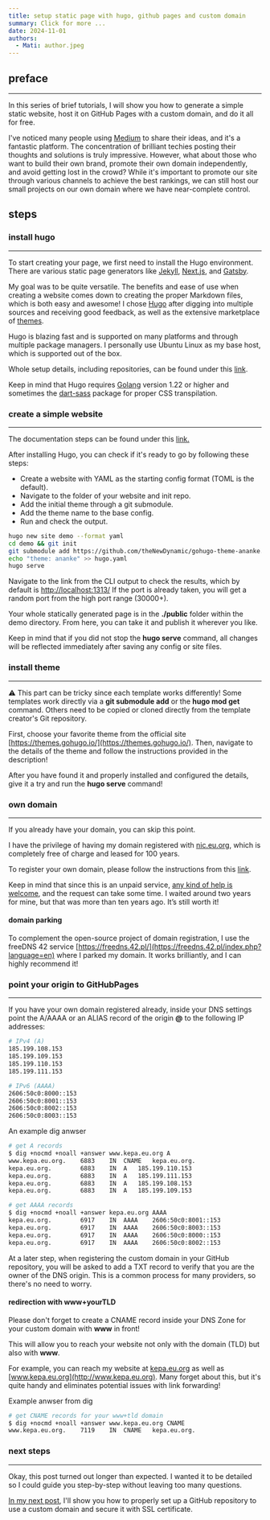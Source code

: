 ```yaml
---
title: setup static page with hugo, github pages and custom domain
summary: Click for more ...
date: 2024-11-01
authors:
  - Mati: author.jpeg
---
```


## preface

---

In this series of brief tutorials, I will show you how to generate a simple static website, host it on GitHub Pages with a custom domain, and do it all for free.

I've noticed many people using [Medium](https://medium.com/membership) to share their ideas, and it's a fantastic platform. The concentration of brilliant techies posting their thoughts and solutions is truly impressive. However, what about those who want to build their own brand, promote their own domain independently, and avoid getting lost in the crowd? While it's important to promote our site through various channels to achieve the best rankings, we can still host our small projects on our own domain where we have near-complete control.

## steps

### install hugo

---

To start creating your page, we first need to install the Hugo environment. There are various static page generators like [Jekyll](https://jekyllrb.com/), [Next.js](https://developer.mozilla.org/en-US/blog/static-site-generation-with-nextjs/), and [Gatsby](https://www.gatsbyjs.com/docs/glossary/static-site-generator/).

My goal was to be quite versatile. The benefits and ease of use when creating a website comes down to creating the proper Markdown files, which is both easy and awesome! I chose [Hugo](https://gohugo.io/) after digging into multiple sources and receiving good feedback, as well as the extensive marketplace of [themes](https://themes.gohugo.io/).

Hugo is blazing fast and is supported on many platforms and through multiple package managers. I personally use Ubuntu Linux as my base host, which is supported out of the box.

Whole setup details, including repositories, can be found under this [link](https://gohugo.io/installation/).

Keep in mind that Hugo requires [Golang](https://go.dev/doc/install) version 1.22 or higher and sometimes the [dart-sass](https://gohugo.io/hugo-pipes/transpile-sass-to-css/#dart-sass) package for proper CSS transpilation.

### create a simple website

---

The documentation steps can be found under this [link.](https://gohugo.io/getting-started/quick-start/)

After installing Hugo, you can check if it's ready to go by following these steps:

- Create a website with YAML as the starting config format (TOML is the default).
- Navigate to the folder of your website and init repo.
- Add the initial theme through a git submodule.
- Add the theme name to the base config.
- Run and check the output.

```bash
hugo new site demo --format yaml
cd demo && git init
git submodule add https://github.com/theNewDynamic/gohugo-theme-ananke.git themes/ananke
echo "theme: ananke" >> hugo.yaml
hugo serve
```

Navigate to the link from the CLI output to check the results, which by default is [http://localhost:1313/](http://localhost:1313) If the port is already taken, you will get a random port from the high port range (30000+).

Your whole statically generated page is in the **./public** folder within the demo directory. From here, you can take it and publish it wherever you like.

Keep in mind that if you did not stop the **hugo serve** command, all changes will be reflected immediately after saving any config or site files.

### install theme

---

:warning: This part can be tricky since each template works differently! Some templates work directly via a **git submodule add** or the **hugo mod get** command. Others need to be copied or cloned directly from the template creator's Git repository.

First, choose your favorite theme from the official site [https://themes.gohugo.io/](https://themes.gohugo.io/). Then, navigate to the details of the theme and follow the instructions provided in the description!

After you have found it and properly installed and configured the details, give it a try and run the **hugo serve** command!

### own domain

---

If you already have your domain, you can skip this point.

I have the privilege of having my domain registered with [nic.eu.org](https://nic.eu.org/), which is completely free of charge and leased for 100 years.

To register your own domain, please follow the instructions from this [link](https://nic.eu.org/opendomains.html).

Keep in mind that since this is an unpaid service, [any kind of help is welcome](https://nic.eu.org/tohelp.html), and the request can take some time. I waited around two years for mine, but that was more than ten years ago. It’s still worth it!

#### domain parking

To complement the open-source project of domain registration, I use the freeDNS 42 service [https://freedns.42.pl/](https://freedns.42.pl/index.php?language=en) where I parked my domain. It works brilliantly, and I can highly recommend it!

### point your origin to GitHubPages

---

If you have your own domain registered already, inside your DNS settings point the A/AAAA or an ALIAS record of the origin **@** to the following IP addresses:

```bash
# IPv4 (A)
185.199.108.153
185.199.109.153
185.199.110.153
185.199.111.153

# IPv6 (AAAA)
2606:50c0:8000::153
2606:50c0:8001::153
2606:50c0:8002::153
2606:50c0:8003::153
```

An example dig anwser

```bash
# get A records
$ dig +nocmd +noall +answer www.kepa.eu.org A
www.kepa.eu.org.	6883	IN	CNAME	kepa.eu.org.
kepa.eu.org.		6883	IN	A	185.199.110.153
kepa.eu.org.		6883	IN	A	185.199.111.153
kepa.eu.org.		6883	IN	A	185.199.108.153
kepa.eu.org.		6883	IN	A	185.199.109.153

# get AAAA records
$ dig +nocmd +noall +answer kepa.eu.org AAAA
kepa.eu.org.		6917	IN	AAAA	2606:50c0:8001::153
kepa.eu.org.		6917	IN	AAAA	2606:50c0:8003::153
kepa.eu.org.		6917	IN	AAAA	2606:50c0:8000::153
kepa.eu.org.		6917	IN	AAAA	2606:50c0:8002::153

```

At a later step, when registering the custom domain in your GitHub repository, you will be asked to add a TXT record to verify that you are the owner of the DNS origin. This is a common process for many providers, so there's no need to worry.

#### redirection with www+yourTLD

Please don't forget to create a CNAME record inside your DNS Zone for your custom domain with **www** in front!

This will allow you to reach your website not only with the domain (TLD) but also with **www**.

For example, you can reach my website at [kepa.eu.org](http://kepa.eu.org) as well as [www.kepa.eu.org](http://www.kepa.eu.org). Many forget about this, but it's quite handy and eliminates potential issues with link forwarding!

Example anwser from dig

```bash
# get CNAME records for your www+tld domain
$ dig +nocmd +noall +answer www.kepa.eu.org CNAME
www.kepa.eu.org.	7119	IN	CNAME	kepa.eu.org.

```

### next steps

---

Okay, this post turned out longer than expected. I wanted it to be detailed so I could guide you step-by-step without leaving too many questions.

[In my next post](https://kepa.eu.org/blog/post001-how-to-create-github-pages-repo-in-order-to-land-there-static-website-example-with-github-actions/), I'll show you how to properly set up a GitHub repository to use a custom domain and secure it with SSL certificate.
